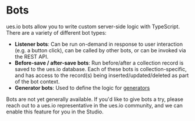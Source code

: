 # Bots

ues.io bots allow you to write custom server-side logic with TypeScript. There are a variety of different bot types:

-   **Listener bots**: Can be run on-demand in response to user interaction (e.g. a button click), can be called by other bots, or can be invoked via the REST API.
-   **Before-save / after-save bots**: Run before/after a collection record is saved to the ues.io database. Each of these bots is collection-specific, and has access to the record(s) being inserted/updated/deleted as part of the bot context.
-   **Generator bots**: Used to define the logic for [generators](concepts/generators)

Bots are not yet generally available. If you'd like to give bots a try, please reach out to a ues.io representative in the ues.io community, and we can enable this feature for you in the Studio.
